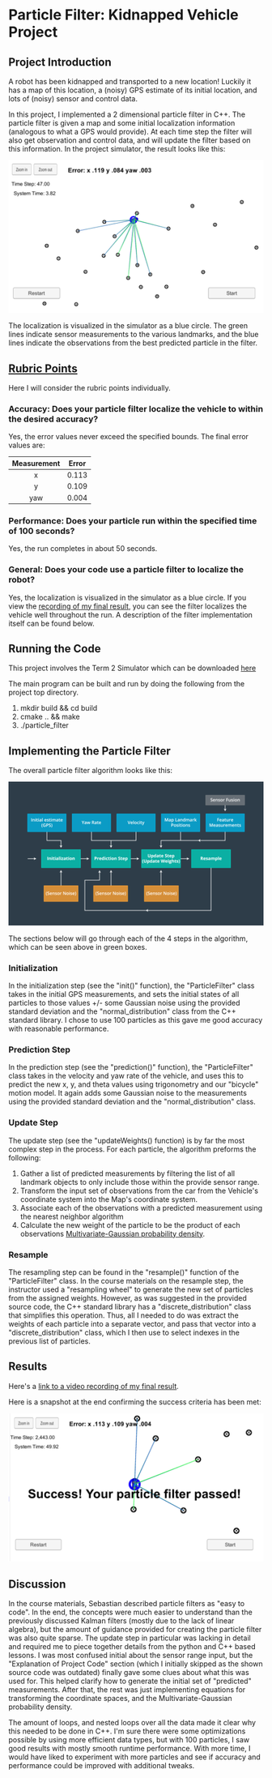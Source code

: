 # Particle Filter: Kidnapped Vehicle Project

[//]: # (Image References)
[image1]: ./doc/intro.png  "intro"
[image2]: ./doc/Filter_algo.png  "algo"
[image3]: ./doc/result.png  "result"

## Project Introduction
A robot has been kidnapped and transported to a new location! Luckily it has a map of this location, a (noisy) GPS estimate of its initial location, and lots of (noisy) sensor and control data. 

In this project, I implemented a 2 dimensional particle filter in C++. The particle filter is given a map and some initial localization information (analogous to what a GPS would provide). At each time step the filter will also get observation and control data, and will update the filter based on this information.  In the project simulator, the result looks like this:

![alt text][image1]

The localization is visualized in the simulator as a blue circle.  The green lines indicate sensor measurements to the various landmarks, and the blue lines indicate the observations from the best predicted particle in the filter. 

## [Rubric Points](https://review.udacity.com/#!/rubrics/747/view)

Here I will consider the rubric points individually.  

### Accuracy: Does your particle filter localize the vehicle to within the desired accuracy?

Yes, the error values never exceed the specified bounds.  The final error values are:

| Measurement |  Error  |
|:-----------:|:-------:|
|      x      |  0.113  |
|      y      |  0.109  |
|     yaw     |  0.004  |

### Performance: Does your particle run within the specified time of 100 seconds?

Yes, the run completes in about 50 seconds.

### General: Does your code use a particle filter to localize the robot?

Yes, the localization is visualized in the simulator as a blue circle.  If you view the [recording of my final result](./project_recording.mp4), you can see the filter localizes the vehicle well throughout the run.  A description of the filter implementation itself can be found below. 

## Running the Code
This project involves the Term 2 Simulator which can be downloaded [here](https://github.com/udacity/self-driving-car-sim/releases)

The main program can be built and run by doing the following from the project top directory.

1. mkdir build && cd build
2. cmake .. && make
3. ./particle_filter

## Implementing the Particle Filter

The overall particle filter algorithm looks like this:

![alt text][image2]

The sections below will go through each of the 4 steps in the algorithm, which can be seen above in green boxes. 

### Initialization 

In the initialization step (see the "init()" function), the "ParticleFilter" class takes in the initial GPS measurements, and sets the initial states of all particles to those values +/- some Gaussian noise using the provided standard deviation and the "normal_distribution" class from the C++ standard library.  I chose to use 100 particles as this gave me good accuracy with reasonable performance.  

### Prediction Step 

In the prediction step (see the "prediction()" function), the "ParticleFilter" class takes in the velocity and yaw rate of the vehicle, and uses this to predict the new x, y, and theta values using trigonometry and our "bicycle" motion model.  It again adds some Gaussian noise to the measurements using the provided standard deviation and the "normal_distribution" class.

### Update Step 

The update step (see the "updateWeights() function) is by far the most complex step in the process.  For each particle, the algorithm preforms the following:
1. Gather a list of predicted measurements by filtering the list of all landmark objects to only include those within the provide sensor range.
2. Transform the input set of observations from the car from the Vehicle's coordinate system into the Map's coordinate system.  
3. Associate each of the observations with a predicted measurement using the nearest neighbor algorithm
4. Calculate the new weight of the particle to be the product of each observations [Multivariate-Gaussian probability density](https://en.wikipedia.org/wiki/Multivariate_normal_distribution).

### Resample 

The resampling step can be found in the "resample()" function of the "ParticleFilter" class.  In the course materials on the resample step, the instructor used a "resampling wheel" to generate the new set of particles from the assigned weights.  However, as was suggested in the provided source code, the C++ standard library has a "discrete_distribution" class that simplifies this operation.  Thus, all I needed to do was extract the weights of each particle into a separate vector, and pass that vector into a "discrete_distribution" class, which I then use to select indexes in the previous list of particles.

## Results

Here's a [link to a video recording of my final result](./project_recording.mp4).  

Here is a snapshot at the end confirming the success criteria has been met:

![alt text][image3]

## Discussion

In the course materials, Sebastian described particle filters as "easy to code".  In the end, the concepts were much easier to understand than the previously discussed Kalman filters (mostly due to the lack of linear algebra), but the amount of guidance provided for creating the particle filter was also quite sparse.  The update step in particular was lacking in detail and required me to piece together details from the python and C++ based lessons.  I was most confused initial about the sensor range input, but the "Explanation of Project Code" section (which I initially skipped as the shown source code was outdated) finally gave some clues about what this was used for.  This helped clarify how to generate the initial set of "predicted" measurements. After that, the rest was just implementing equations for transforming the coordinate spaces, and the Multivariate-Gaussian probability density.  

The amount of loops, and nested loops over all the data made it clear why this needed to be done in C++.  I'm sure there were some optimizations possible by using more efficient data types, but with 100 particles, I saw good results with mostly smooth runtime performance. With more time, I would have liked to experiment with more particles and see if accuracy and performance could be improved with additional tweaks.  